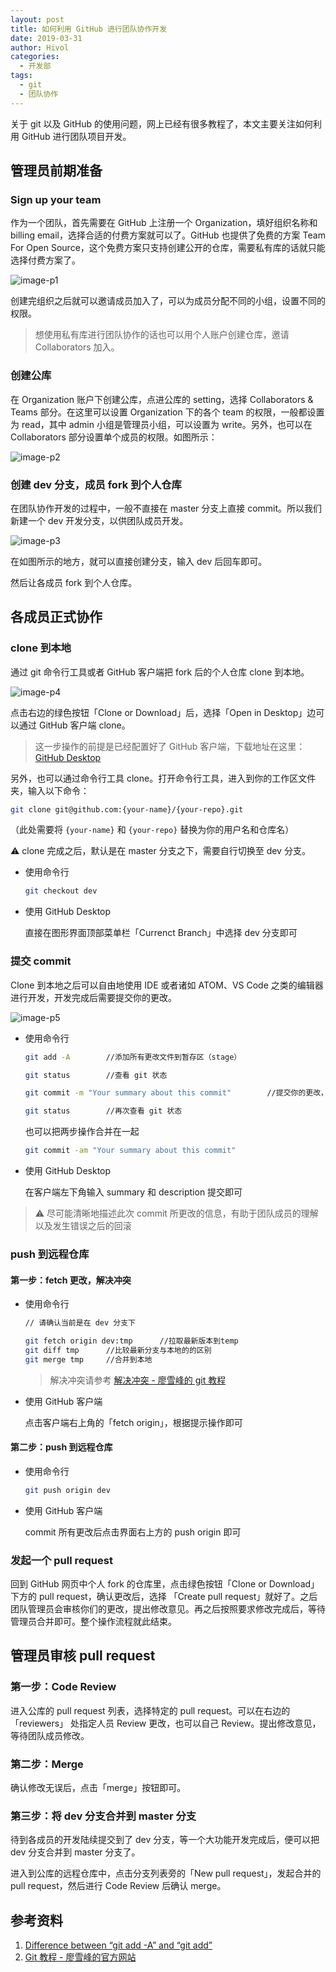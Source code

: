 ```yaml
---
layout: post
title: 如何利用 GitHub 进行团队协作开发
date: 2019-03-31
author: Hivol
categories:
  - 开发部
tags:
  - git
  - 团队协作
---
```


关于 git 以及 GitHub 的使用问题，网上已经有很多教程了，本文主要关注如何利用 GitHub 进行团队项目开发。

## 管理员前期准备

### Sign up your team

作为一个团队，首先需要在 GitHub 上注册一个 Organization，填好组织名称和 billing email，选择合适的付费方案就可以了。GitHub 也提供了免费的方案 Team For Open Source，这个免费方案只支持创建公开的仓库，需要私有库的话就只能选择付费方案了。

![image-p1](../imgs/1903/04/Hivol/p1.png)

创建完组织之后就可以邀请成员加入了，可以为成员分配不同的小组，设置不同的权限。

> 想使用私有库进行团队协作的话也可以用个人账户创建仓库，邀请 Collaborators 加入。

### 创建公库

在 Organization 账户下创建公库，点进公库的 setting，选择 Collaborators & Teams 部分。在这里可以设置 Organization 下的各个 team 的权限，一般都设置为 read，其中 admin 小组是管理员小组，可以设置为 write。另外，也可以在 Collaborators 部分设置单个成员的权限。如图所示：

![image-p2](../imgs/1903/04/Hivol/p2.png)

### 创建 dev 分支，成员 fork 到个人仓库

在团队协作开发的过程中，一般不直接在 master 分支上直接 commit。所以我们新建一个 dev 开发分支，以供团队成员开发。

![image-p3](../imgs/1903/04/Hivol/p3.png)

在如图所示的地方，就可以直接创建分支，输入 dev 后回车即可。

然后让各成员 fork 到个人仓库。

## 各成员正式协作

### clone 到本地

通过 git 命令行工具或者 GitHub 客户端把 fork 后的个人仓库 clone 到本地。

![image-p4](../imgs/1903/04/Hivol/p4.png)

点击右边的绿色按钮「Clone or Download」后，选择「Open in Desktop」边可以通过 GitHub 客户端 clone。

> 这一步操作的前提是已经配置好了 GitHub 客户端，下载地址在这里：[GitHub Desktop](https://desktop.github.com/)

另外，也可以通过命令行工具 clone。打开命令行工具，进入到你的工作区文件夹，输入以下命令：

```bash
git clone git@github.com:{your-name}/{your-repo}.git
```

（此处需要将 `{your-name}` 和 `{your-repo}` 替换为你的用户名和仓库名）

⚠️ clone 完成之后，默认是在 master 分支之下，需要自行切换至 dev 分支。

- 使用命令行

  ```bash
  git checkout dev
  ```

- 使用 GitHub Desktop

  直接在图形界面顶部菜单栏「Currenct Branch」中选择 dev 分支即可

### 提交 commit

Clone 到本地之后可以自由地使用 IDE 或者诸如 ATOM、VS Code 之类的编辑器进行开发，开发完成后需要提交你的更改。

![image-p5](../imgs/1903/04/Hivol/p5.jpeg)

- 使用命令行

  ```bash
  git add -A		//添加所有更改文件到暂存区（stage）

  git status		//查看 git 状态

  git commit -m "Your summary about this commit"		//提交你的更改，引号内的内容需自定义

  git status		//再次查看 git 状态
  ```

  也可以把两步操作合并在一起

  ```bash
  git commit -am "Your summary about this commit"
  ```

- 使用 GitHub Desktop

  在客户端左下角输入 summary 和 description 提交即可

> ⚠️ 尽可能清晰地描述此次 commit 所更改的信息，有助于团队成员的理解以及发生错误之后的回滚

### push 到远程仓库

#### 第一步：fetch 更改，解决冲突

- 使用命令行

  ```bash
  // 请确认当前是在 dev 分支下

  git fetch origin dev:tmp		//拉取最新版本到temp
  git diff tmp 		//比较最新分支与本地的的区别
  git merge tmp		//合并到本地
  ```

  > 解决冲突请参考 [解决冲突 - 廖雪峰的 git 教程](https://www.liaoxuefeng.com/wiki/0013739516305929606dd18361248578c67b8067c8c017b000/001375840202368c74be33fbd884e71b570f2cc3c0d1dcf000)

- 使用 GitHub 客户端

  点击客户端右上角的「fetch origin」，根据提示操作即可

#### 第二步：push 到远程仓库

- 使用命令行

  ```bash
  git push origin dev
  ```

- 使用 GitHub 客户端

  commit 所有更改后点击界面右上方的 push origin 即可

### 发起一个 pull request

回到 GitHub 网页中个人 fork 的仓库里，点击绿色按钮「Clone or Download」下方的 pull request，确认更改后，选择 「Create pull request」就好了。之后团队管理员会审核你们的更改，提出修改意见。再之后按照要求修改完成后，等待管理员合并即可。整个操作流程就此结束。

## 管理员审核 pull request

### 第一步：Code Review

进入公库的 pull request 列表，选择特定的 pull request。可以在右边的「reviewers」 处指定人员 Review 更改，也可以自己 Review。提出修改意见，等待团队成员修改。

### 第二步：Merge

确认修改无误后，点击「merge」按钮即可。

### 第三步：将 dev 分支合并到 master 分支

待到各成员的开发陆续提交到了 dev 分支，等一个大功能开发完成后，便可以把 dev 分支合并到 master 分支了。

进入到公库的远程仓库中，点击分支列表旁的「New pull request」，发起合并的 pull request，然后进行 Code Review 后确认 merge。

## 参考资料

1. [Difference between “git add -A” and “git add”](https://stackoverflow.com/questions/572549/difference-between-git-add-a-and-git-add)
2. [Git 教程 - 廖雪峰的官方网站](https://www.liaoxuefeng.com/wiki/0013739516305929606dd18361248578c67b8067c8c017b000)

